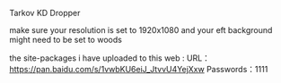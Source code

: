 Tarkov KD Dropper

make sure your resolution is set to 1920x1080 and your eft background might need to be set to woods

the site-packages i have uploaded to this web :
URL：https://pan.baidu.com/s/1vwbKU6eiJ_JtvvU4YejXxw 
Passwords：1111
